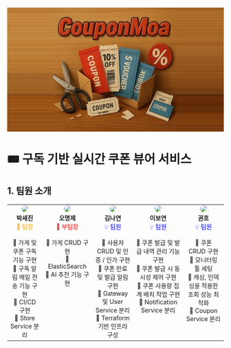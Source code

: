 ![배너 이미지](./images/couponmoa_banner.png)
# 🎟️ 구독 기반 실시간 쿠폰 뷰어 서비스
## 1. 팀원 소개
<table>
  <tr>
    <td width="200" align="center" valign="top">
      <img src="https://your-image-url.com/park.jpg" width="100" style="border-radius:10px;"><br/>
      <b>박세진</b><br/>
      <span style="color: orange;">🪪 팀장</span><br/><br/>
      🔖 가게 및 쿠폰 구독 기능 구현<br/>
      🔖 구독 알림 메일 전송 기능 구현<br/>
      🔖 CI/CD 구현<br/>
      🔖 Store Service 분리
    </td>
    <td width="200" align="center" valign="top">
      <img src="https://your-image-url.com/oh.jpg" width="100" style="border-radius:10px;"><br/>
      <b>오명제</b><br/>
      <span style="color: red;">🧱 부팀장</span><br/><br/>
      🔖 가게 CRUD 구현<br/>
      🔖 ElasticSearch<br/>
      🔖 AI 추천 기능 구현
    </td>
    <td width="200" align="center" valign="top">
      <img src="https://your-image-url.com/kim.jpg" width="100" style="border-radius:10px;"><br/>
      <b>김나연</b><br/>
      <span style="color: blue;">💡 팀원</span><br/><br/>
      🔖 사용자 CRUD 및 인증 / 인가 구현<br/>
      🔖 쿠폰 만료 및 발급 알림 구현<br/>
      🔖 Gateway 및 User Service 분리<br/>
      🔖 Terraform 기반 인프라 구성
    </td>
    <td width="200" align="center" valign="top">
      <img src="https://your-image-url.com/kim.jpg" width="100" style="border-radius:10px;"><br/>
      <b>이보연</b><br/>
      <span style="color: blue;">💡 팀원</span><br/><br/>
      📌 쿠폰 발급 및 발급 내역 관리 기능 구현<br/>
      📌 쿠폰 발급 시 동시성 제어 구현<br/>
      📌 쿠폰 사용량 집계 배치 작업 구현<br/>
      📌 Notification Service 분리
    </td>
        <td width="200" align="center" valign="top">
      <img src="https://your-image-url.com/kim.jpg" width="100" style="border-radius:10px;"><br/>
      <b>권호</b><br/>
      <span style="color: blue;">💡 팀원</span><br/><br/>
      📌 쿠폰 CRUD 구현<br/>
      📌 모니터링 툴 세팅<br/>
      📌 캐싱, 인덱싱을 적용한 조회 성능 최적화<br/>
      📌 Coupon Service 분리
    </td>
  </tr>
</table>
